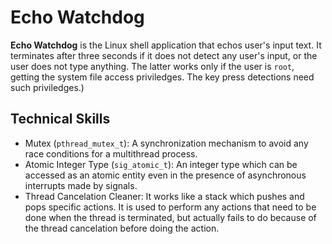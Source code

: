 # Echo Watchdog
**Echo Watchdog** is the Linux shell application that echos user's input text. It terminates after three seconds if it does not detect any user's input, or the user does not type anything. The latter works only if the user is `root`, getting the system file access priviledges. The key press detections need such priviledges.)

## Technical Skills
* Mutex (`pthread_mutex_t`): A synchronization mechanism to avoid any race conditions for a multithread process.
* Atomic Integer Type (`sig_atomic_t`): An integer type which can be accessed as an atomic entity even in the presence of asynchronous interrupts made by signals.
* Thread Cancelation Cleaner: It works like a stack which pushes and pops specific actions. It is used to perform any actions that need to be done when the thread is terminated, but actually fails to do because of the thread cancelation before doing the action.
